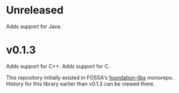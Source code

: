 # Unreleased

Adds support for Java.

# v0.1.3

Adds support for C++.
Adds support for C.

This repository initially existed in FOSSA's [foundation-libs](https://github.com/fossas/foundation-libs/tree/master/snippets) monorepo.
History for this library earlier than v0.1.3 can be viewed there.
